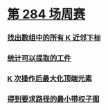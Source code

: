 # [第 284 场周赛](https://leetcode-cn.com/contest/weekly-contest-284/)

### [找出数组中的所有 K 近邻下标](https://leetcode-cn.com/problems/find-all-k-distant-indices-in-an-array/)

### [统计可以提取的工件](https://leetcode-cn.com/problems/count-the-number-of-nice-subarrays/)

### [K 次操作后最大化顶端元素](https://leetcode-cn.com/problems/maximize-the-topmost-element-after-k-moves/)

### [得到要求路径的最小带权子图](https://leetcode-cn.com/problems/minimum-weighted-subgraph-with-the-required-paths/)
